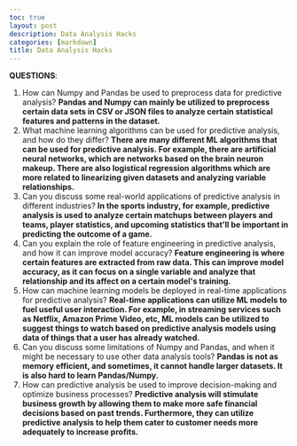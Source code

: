 ```yaml
---
toc: true
layout: post
description: Data Analysis Hacks
categories: [markdown]
title: Data Analysis Hacks
---
```


**QUESTIONS**:


1. How can Numpy and Pandas be used to preprocess data for predictive analysis? **Pandas and Numpy can mainly be utilized to preprocess certain data sets in CSV or JSON files to analyze certain statistical features and patterns in the dataset.**
2. What machine learning algorithms can be used for predictive analysis, and how do they differ? **There are many different ML algorithms that can be used for predictive analysis. For example, there are artificial neural networks, which are networks based on the brain neuron makeup. There are also logistical regression algorithms which are more related to linearizing given datasets and analyzing variable relationships.**
3. Can you discuss some real-world applications of predictive analysis in different industries? **In the sports industry, for example, predictive analysis is used to analyze certain matchups between players and teams, player statistics, and upcoming statistics that'll be important in predicting the outcome of a game.**
4. Can you explain the role of feature engineering in predictive analysis, and how it can improve model accuracy? **Feature engineering is where certain features are extracted from raw data. This can improve model accuracy, as it can focus on a single variable and analyze that relationship and its affect on a certain model's training.**
5. How can machine learning models be deployed in real-time applications for predictive analysis? **Real-time applications can utilize ML models to fuel useful user interaction. For example, in streaming services such as Netflix, Amazon Prime Video, etc, ML models can be utilized to suggest things to watch based on predictive analysis models using data of things that a user has already watched.**
6. Can you discuss some limitations of Numpy and Pandas, and when it might be necessary to use other data analysis tools? **Pandas is not as memory efficient, and sometimes, it cannot handle larger datasets. It is also hard to learn Pandas/Numpy.**
7. How can predictive analysis be used to improve decision-making and optimize business processes? **Predictive analysis will stimulate business growth by allowing them to make more safe financial decisions based on past trends. Furthermore, they can utilize predictive analysis to help them cater to customer needs more adequately to increase profits.**